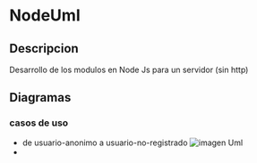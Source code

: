 # NodeUml 
## Descripcion
Desarrollo de los modulos en Node Js para un servidor (sin http)
## Diagramas
### casos de uso
- de usuario-anonimo a usuario-no-registrado
  ![imagen Uml]()
- 








